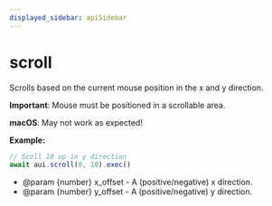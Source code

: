 ```yaml
---
displayed_sidebar: apiSidebar
---
```

# scroll

Scrolls based on the current mouse position in the x and y direction.

**Important**: Mouse must be positioned in a scrollable area.

**macOS**: May not work as expected!

**Example:**
```typescript 
// Scoll 10 up in y direction
await aui.scroll(0, 10).exec()
```

   * @param {number} x_offset - A (positive/negative) x direction.
   * @param {number} y_offset - A (positive/negative) y direction.
